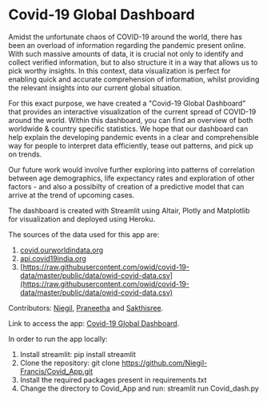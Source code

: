 # Covid-19 Global Dashboard

Amidst the unfortunate chaos of COVID-19 around the world, there has been an overload of information regarding the pandemic present online. With such massive amounts of data, it is crucial not only to identify and collect verified information, but to also structure it in a way that allows us to pick worthy insights. In this context, data visualization is perfect for enabling quick and accurate comprehension of information, whilst providing the relevant insights into our current global situation.

For this exact purpose, we have created a "Covid-19 Global Dashboard" that provides an interactive visualization of the current spread of COVID-19 around the world. Within this dashboard, you can find an overview of both worldwide & country specific statistics. We hope that our dashboard can help explain the developing pandemic events in a clear and comprehensible way for people to interpret data efficiently, tease out patterns, and pick up on trends. 

Our future work would involve further exploring into patterns of correlation between age demographics, life expectancy rates and exploration of other factors - and also a possibilty of creation of a predictive model that can arrive at the trend of upcoming cases.

The dashboard is created with Streamlit using Altair, Plotly and Matplotlib for visualization and deployed using Heroku. 

The sources of the data used for this app are:
1. [covid.ourworldindata.org](https://ourworldindata.org/coronavirus)
2. [api.covid19india.org](https://api.covid19india.org)
3. [https://raw.githubusercontent.com/owid/covid-19-data/master/public/data/owid-covid-data.csv](https://raw.githubusercontent.com/owid/covid-19-data/master/public/data/owid-covid-data.csv)

Contributors: [Niegil](https://github.com/Niegil-Francis), [Praneetha](https://github.com/1461praneetha) and [Sakthisree](https://github.com/Sakzsee).

Link to access the app: [Covid-19 Global Dashboard](https://guarded-island-68370.herokuapp.com/).

In order to run the app locally:
1. Install streamlit: pip install streamlit
2. Clone the repository: git clone https://github.com/Niegil-Francis/Covid_App.git
3. Install the required packages present in requirements.txt
4. Change the directory to Covid_App and run: streamlit run Covid_dash.py 
